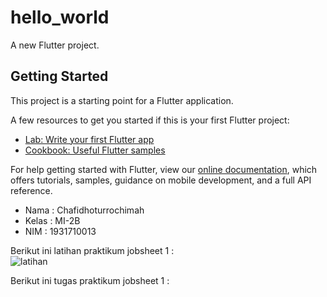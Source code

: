 # hello_world

A new Flutter project.

## Getting Started

This project is a starting point for a Flutter application.

A few resources to get you started if this is your first Flutter project:

- [Lab: Write your first Flutter app](https://flutter.dev/docs/get-started/codelab)
- [Cookbook: Useful Flutter samples](https://flutter.dev/docs/cookbook)

For help getting started with Flutter, view our
[online documentation](https://flutter.dev/docs), which offers tutorials,
samples, guidance on mobile development, and a full API reference.

<ul>
<li>Nama    : Chafidhoturrochimah</li>
<li>Kelas   : MI-2B</li>
<li>NIM     : 1931710013</li>  
</ul>

Berikut ini latihan praktikum jobsheet 1 :<br>
![latihan](https://user-images.githubusercontent.com/52942668/108057902-d6b3c900-7085-11eb-8b59-8c13500d7629.jpeg) <br>

Berikut ini tugas praktikum jobsheet 1 :<br>
